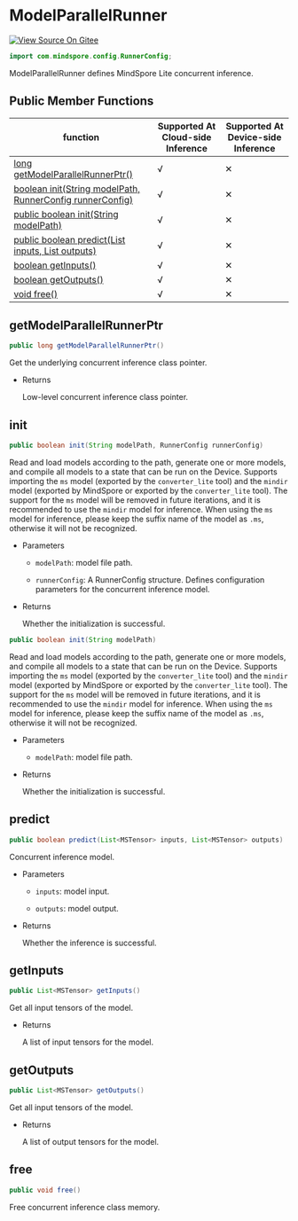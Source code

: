 # ModelParallelRunner

[![View Source On Gitee](https://mindspore-website.obs.cn-north-4.myhuaweicloud.com/website-images/master/resource/_static/logo_source_en.svg)](https://gitee.com/mindspore/docs/blob/master/docs/lite/api/source_en/api_java/model_parallel_runner.md)

```java
import com.mindspore.config.RunnerConfig;
```

ModelParallelRunner defines MindSpore Lite concurrent inference.

## Public Member Functions

| function                                                       | Supported At Cloud-side Inference | Supported At Device-side Inference |
| ------------------------------------------------------------   |--------|--------|
| [long getModelParallelRunnerPtr()](#getmodelparallelrunnerptr) | √      | ✕      |
| [boolean init(String modelPath, RunnerConfig runnerConfig)](#init)         | √      | ✕      |
| [public boolean init(String modelPath)](#init) | √      | ✕      |
| [public boolean predict(List<MSTensor> inputs, List<MSTensor> outputs)](#predict)   | √      | ✕      |
| [boolean getInputs()](#getinputs)                              | √      | ✕      |
| [boolean getOutputs()](#getoutputs)                            | √      | ✕      |
| [void free()](#free)                                           | √      | ✕      |

## getModelParallelRunnerPtr

```java
public long getModelParallelRunnerPtr()
```

Get the underlying concurrent inference class pointer.

- Returns

  Low-level concurrent inference class pointer.

## init

```java
public boolean init(String modelPath, RunnerConfig runnerConfig)
```

Read and load models according to the path, generate one or more models, and compile all models to a state that can be run on the Device. Supports importing the `ms` model (exported by the `converter_lite` tool) and the `mindir` model (exported by MindSpore or exported by the `converter_lite` tool). The support for the `ms` model will be removed in future iterations, and it is recommended to use the `mindir` model for inference. When using the `ms` model for inference, please keep the suffix name of the model as `.ms`, otherwise it will not be recognized.

- Parameters

    - `modelPath`: model file path.

    - `runnerConfig`: A RunnerConfig structure. Defines configuration parameters for the concurrent inference model.

- Returns

  Whether the initialization is successful.

```java
public boolean init(String modelPath)
```

Read and load models according to the path, generate one or more models, and compile all models to a state that can be run on the Device. Supports importing the `ms` model (exported by the `converter_lite` tool) and the `mindir` model (exported by MindSpore or exported by the `converter_lite` tool). The support for the `ms` model will be removed in future iterations, and it is recommended to use the `mindir` model for inference. When using the `ms` model for inference, please keep the suffix name of the model as `.ms`, otherwise it will not be recognized.

- Parameters

    - `modelPath`: model file path.

- Returns

  Whether the initialization is successful.

## predict

```java
public boolean predict(List<MSTensor> inputs, List<MSTensor> outputs)
```

Concurrent inference model.

- Parameters

    - `inputs`: model input.

    - `outputs`: model output.

- Returns

  Whether the inference is successful.

## getInputs

```java
public List<MSTensor> getInputs()
```

Get all input tensors of the model.

- Returns

  A list of input tensors for the model.

## getOutputs

```java
public List<MSTensor> getOutputs()
```

Get all input tensors of the model.

- Returns

  A list of output tensors for the model.

## free

```java
public void free()
```

Free concurrent inference class memory.

